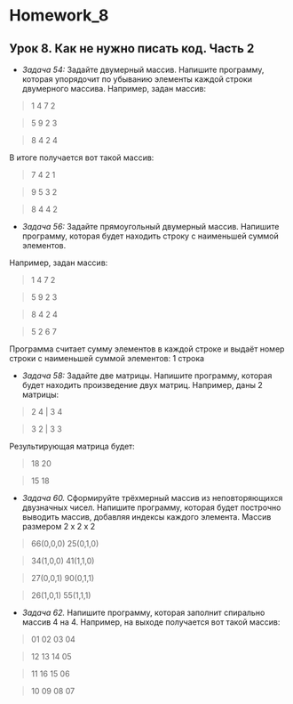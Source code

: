 # Homework_8
## Урок 8. Как не нужно писать код. Часть 2

* *Задача 54:* Задайте двумерный массив. Напишите программу, которая упорядочит по убыванию элементы каждой строки двумерного массива.
Например, задан массив:
> 1 4 7 2

> 5 9 2 3

>8 4 2 4

В итоге получается вот такой массив:
>7 4 2 1

>9 5 3 2

>8 4 4 2

* *Задача 56:* Задайте прямоугольный двумерный массив. Напишите программу, которая будет находить строку с наименьшей суммой элементов.

Например, задан массив:

>1 4 7 2

>5 9 2 3

>8 4 2 4

>5 2 6 7

Программа считает сумму элементов в каждой строке и выдаёт номер строки с наименьшей суммой элементов: 1 строка

* *Задача 58:* Задайте две матрицы. Напишите программу, которая будет находить произведение двух матриц.
Например, даны 2 матрицы:
>2 4 | 3 4

>3 2 | 3 3

Результирующая матрица будет:
>18 20

>15 18


* *Задача 60.* Сформируйте трёхмерный массив из неповторяющихся двузначных чисел. Напишите программу, которая будет построчно выводить массив, добавляя индексы каждого элемента.
Массив размером 2 x 2 x 2
>66(0,0,0) 25(0,1,0)

>34(1,0,0) 41(1,1,0)

>27(0,0,1) 90(0,1,1)

>26(1,0,1) 55(1,1,1)

* *Задача 62.* Напишите программу, которая заполнит спирально массив 4 на 4.
Например, на выходе получается вот такой массив:
>01 02 03 04

>12 13 14 05

>11 16 15 06

>10 09 08 07
